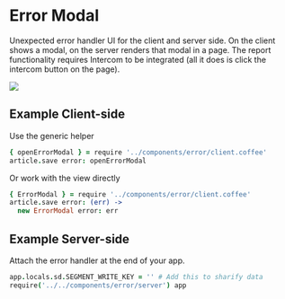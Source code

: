 # Error Modal

Unexpected error handler UI for the client and server side. On the client shows a modal, on the server renders that modal in a page. The report functionality requires Intercom to be integrated (all it does is click the intercom button on the page).

![](http://cl.ly/image/0r0G432W031A)

## Example Client-side

Use the generic helper

````coffeescript
{ openErrorModal } = require '../components/error/client.coffee'
article.save error: openErrorModal
````

Or work with the view directly

````coffeescript
{ ErrorModal } = require '../components/error/client.coffee'
article.save error: (err) ->
  new ErrorModal error: err
````

## Example Server-side

Attach the error handler at the end of your app.

````coffeescript
app.locals.sd.SEGMENT_WRITE_KEY = '' # Add this to sharify data
require('../../components/error/server') app
````